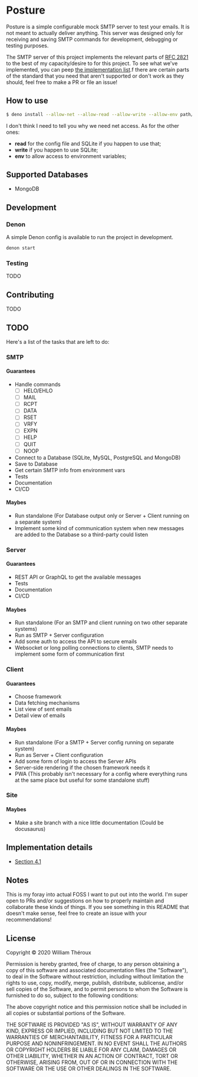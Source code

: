 # Posture
Posture is a simple configurable mock SMTP server to test your emails. It is not meant to actually deliver anything. This server was designed only for receiving and saving SMTP commands for development, debugging or testing purposes. 

The SMTP server of this project implements the relevant parts of [RFC 2821](https://tools.ietf.org/html/rfc2821) to the best of my capacity/desire to for this project. To see what we've implemented, you can peep [the implementation list](#implentation-details).f there are certain parts of the standard that you need that aren't supported or don't work as they should, feel free to make a PR or file an issue!

## How to use
```sh
$ deno install --allow-net --allow-read --allow-write --allow-env path/to/repo
```

I don't think I need to tell you why we need net access. As for the other ones:
- **read** for the config file and SQLite if you happen to use that;
- **write** if you happen to use SQLite;
- **env** to allow access to environment variables;

## Supported Databases
- MongoDB

## Development
### Denon
A simple Denon config is available to run the project in development.
```bash
denon start
```

### Testing
TODO

## Contributing
TODO

## TODO
Here's a list of the tasks that are left to do:

### SMTP
#### Guarantees
- Handle commands
	- [ ] HELO/EHLO
	- [ ] MAIL
	- [ ] RCPT
	- [ ] DATA
	- [ ] RSET
	- [ ] VRFY
	- [ ] EXPN
	- [ ] HELP
	- [ ] QUIT
	- [ ] NOOP
- Connect to a Database (SQLite, MySQL, PostgreSQL and MongoDB)
- Save to Database
- Get certain SMTP info from environment vars
- Tests
- Documentation
- CI/CD

#### Maybes
- Run standalone (For Database output only or Server + Client running on a separate system)
- Implement some kind of communication system when new messages are added to the Database so a third-party could listen

### Server
#### Guarantees
- REST API or GraphQL to get the available messages
- Tests
- Documentation
- CI/CD

#### Maybes
- Run standalone (For an SMTP and client running on two other separate systems)
- Run as SMTP + Server configuration
- Add some auth to access the API to secure emails
- Websocket or long polling connections to clients, SMTP needs to implement some form of communication first

### Client
#### Guarantees
- Choose framework
- Data fetching mechanisms
- List view of sent emails
- Detail view of emails

#### Maybes
- Run standalone (For a SMTP + Server config running on separate system)
- Run as Server + Client configuration
- Add some form of login to access the Server APIs
- Server-side rendering if the chosen framework needs it
- PWA (This probably isn't necessary for a config where everything runs at the same place but useful for some standalone stuff)

### Site
#### Maybes
- Make a site branch with a nice little documentation (Could be docusaurus)

## Implementation details
- [Section 4.1](https://tools.ietf.org/html/rfc2821#section-4.1)

## Notes
This is my foray into actual FOSS I want to put out into the world. I'm super open to PRs and/or suggestions on how to properly maintain and collaborate these kinds of things. If you see something in this README that doesn't make sense, feel free to create an issue with your recommendations!

## License

Copyright © 2020 William Théroux

Permission is hereby granted, free of charge, to any person obtaining a copy
of this software and associated documentation files (the "Software"), to deal
in the Software without restriction, including without limitation the rights
to use, copy, modify, merge, publish, distribute, sublicense, and/or sell
copies of the Software, and to permit persons to whom the Software is
furnished to do so, subject to the following conditions:

The above copyright notice and this permission notice shall be included in all
copies or substantial portions of the Software.

THE SOFTWARE IS PROVIDED "AS IS", WITHOUT WARRANTY OF ANY KIND, EXPRESS OR
IMPLIED, INCLUDING BUT NOT LIMITED TO THE WARRANTIES OF MERCHANTABILITY,
FITNESS FOR A PARTICULAR PURPOSE AND NONINFRINGEMENT. IN NO EVENT SHALL THE
AUTHORS OR COPYRIGHT HOLDERS BE LIABLE FOR ANY CLAIM, DAMAGES OR OTHER
LIABILITY, WHETHER IN AN ACTION OF CONTRACT, TORT OR OTHERWISE, ARISING FROM,
OUT OF OR IN CONNECTION WITH THE SOFTWARE OR THE USE OR OTHER DEALINGS IN THE
SOFTWARE.